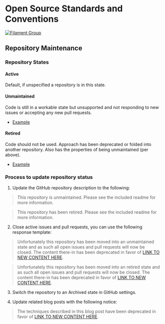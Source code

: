 # Open Source Standards and Conventions

[![Filament Group](http://filamentgroup.com/images/fg-logo-positive-sm-crop.png) ](http://www.filamentgroup.com/)

## Repository Maintenance

### Repository States

#### Active

Default, if unspecified a repository is in this state.

#### Unmaintained

Code is still in a workable state but unsupported and not responding to new issues or accepting any new pull requests.

* [Example](https://github.com/filamentgroup/jQuery-Equal-Heights)

#### Retired

Code should not be used. Approach has been deprecated or folded into another repository. Also has the properties of being unmaintained (per above).

* [Example](https://github.com/filamentgroup/face-off/)

### Process to update repository status

1. Update the GitHub repository description to the following:

> This repository is unmaintained. Please see the included readme for more information.

> This repository has been retired. Please see the included readme for more information.

2. Close active issues and pull requests, you can use the following response template:

> Unfortunately this repository has been moved into an unmaintained state and as such all open issues and pull requests will now be closed. The content there-in has been deprecated in favor of [LINK TO NEW CONTENT HERE]().

> Unfortunately this repository has been moved into an retired state and as such all open issues and pull requests will now be closed. The content there-in has been deprecated in favor of [LINK TO NEW CONTENT HERE]().

3. Switch the repository to an Archived state in GitHub settings.

4. Update related blog posts with the following notice:

> The techniques described in this blog post have been deprecated in favor of [LINK TO NEW CONTENT HERE]().
